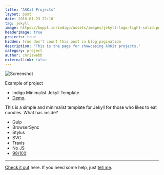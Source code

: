 ```yaml
---
title: "ARKit Projects"
layout: post
date: 2016-01-23 22:10
tag: jekyll
image: https://koppl.in/indigo/assets/images/jekyll-logo-light-solid.png
headerImage: true
projects: true
hidden: true don't count this post in blog pagination
description: "This is the page for showcasing ARKit projects."
category: project
author: chriswebb
externalLink: false
---
```


![Screenshot](https://raw.githubusercontent.com/sergiokopplin/indigo/gh-pages/assets/screen-shot.png)

Example of project
- Indigo Minimalist Jekyll Template
- [Demo](http://sergiokopplin.github.io/indigo/).

This is a simple and minimalist template for Jekyll for those who likes to eat noodles.
What has inside?

- Gulp
- BrowserSync
- Stylus
- SVG
- Travis
- No JS
- [98/100](https://developers.google.com/speed/pagespeed/insights/?url=http%3A%2F%2Fsergiokopplin.github.io%2Findigo%2F)

---

[Check it out](http://sergiokopplin.github.io/indigo/) here.
If you need some help, just [tell me](http://github.com/sergiokopplin/indigo/issues).
